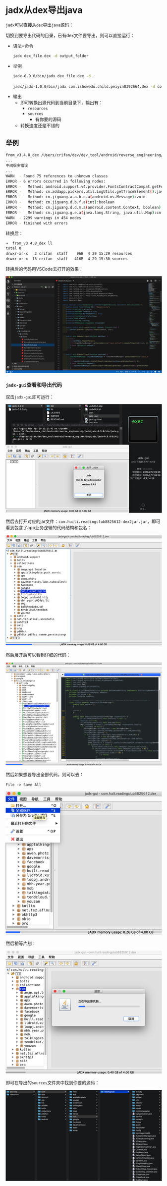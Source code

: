 # jadx从dex导出java

`jadx`可以直接从`dex`导出`java`源码：

切换到要导出代码的目录，已有dex文件要导出，则可以直接运行：

* 语法=命令
  ```bash
  jadx dex_file.dex -d output_folder
  ```
 * 举例
    ```bash
    jadx-0.9.0/bin/jadx dex_file.dex -d .

    jadx/jadx-1.0.0/bin/jadx com.ishowedu.child.peiyin8392664.dex -d com.ishowedu.child.peiyin8392664_java
    ```
* 输出
  * 即可转换出源代码到当前目录下，输出有：
    * `resources`
    * `sources`
      * 有你要的源码
  * 转换速度还是不错的

## 举例

```bash
from_v3.4.8_dex /Users/crifan/dev/dev_tool/android/reverse_engineering/jadx/jadx-0.9.0/bin/jadx ../../../../../xiaohuasheng/app_hook_dump_dex/FDex2/v3.4.8/com.huili.readingclub8825612.dex -d .
...
中间很多错误
...
WARN  - Found 75 references to unknown classes
ERROR - 6 errors occurred in following nodes:
ERROR -   Method: android.support.v4.provider.FontsContractCompat.getFontFromProvider(android.content.Context, android.support.v4.provider.FontRequest, java.lang.String, android.os.CancellationSignal):android.support.v4.provider.FontsContractCompat$FontInfo[]
ERROR -   Method: cn.addapp.pickers.util.LogUtils.getTraceElement():java.lang.String
ERROR -   Method: cn.jiguang.a.a.b.c.a(android.os.Message):void
ERROR -   Method: cn.jiguang.d.b.f.a(int):boolean
ERROR -   Method: cn.jiguang.d.d.m.a(android.content.Context, boolean):java.util.List<java.io.File>
ERROR -   Method: cn.jiguang.g.e.a(java.lang.String, java.util.Map):cn.jiguang.g.e
WARN  - 2299 warnings in 454 nodes
ERROR - finished with errors
```

转换后：

```bash
➜  from_v3.4.8_dex ll
total 0
drwxr-xr-x   3 crifan  staff    96B  4 29 15:29 resources
drwxr-xr-x  13 crifan  staff   416B  4 29 15:30 sources
```

转换后的代码用VSCode去打开的效果：

![jadx_cli_exported_code](../assets/img/jadx_cli_exported_code.png)

### `jadx-gui`查看和导出代码

双击`jadx-gui`即可运行：

![jadx_gui_running](../assets/img/jadx_gui_running.png)

然后去打开对应的jar文件：`com.huili.readingclub8825612-dex2jar.jar`，即可看到包含了app业务逻辑的代码结构和包名：

![jadx_decoded_app_logic_structure](../assets/img/jadx_decoded_app_logic_structure.png)

然后展开后可以看到详细的代码：

![jadx_show_detailed_java_code](../assets/img/jadx_show_detailed_java_code.png)

然后如果想要导出全部代码，则可以去：

`File -> Save All`

![jadx_save_all](../assets/img/jadx_save_all.png)

然后稍等片刻：

![jadx_exporting_code](../assets/img/jadx_exporting_code.png)

即可在导出的`sources`文件夹中找到你要的源码：

![exported_sources_found_java_src](../assets/img/exported_sources_found_java_src.png)
